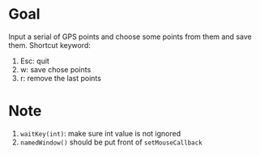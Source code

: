 # Goal

Input a serial of GPS points and choose some points from them and save them.
Shortcut keyword:
1. Esc: quit
2. w: save chose points
3. r: remove the last points

# Note

1. `waitKey(int)`: make sure int value is not ignored
2. `namedWindow()` should be put front of `setMouseCallback`
